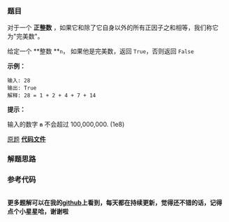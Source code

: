 ### 题目
对于一个  **正整数** ，如果它和除了它自身以外的所有正因子之和相等，我们称它为"完美数"。

给定一个  **整数  **`n`， 如果他是完美数，返回 `True`，否则返回 `False`



**示例：**

    
    
    输入: 28
    输出: True
    解释: 28 = 1 + 2 + 4 + 7 + 14
    



**提示：**

输入的数字  **`n`** 不会超过 100,000,000. (1e8)

[原题](https://leetcode-cn.com/problems/perfect-number/)    **[代码文件]()**


### 解题思路




### 参考代码

```go


```




**更多题解可以在我的[github](https://github.com/LZH139/leetcode_Go)上看到，每天都在持续更新，觉得还不错的话，记得点个小星星哈，谢谢啦**
